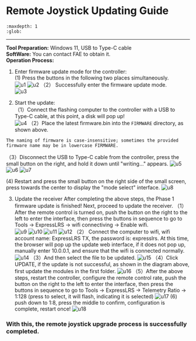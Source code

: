 # Remote Joystick Updating Guide
```{toctree}
:maxdepth: 1
:glob:
```
------
**Tool Preparation:** Windows 11, USB to Type-C cable  
**SoftWare:** You can contact FAE to obtain it.  
**Operation Process:**
1. Enter firmware update mode for the controller:  
(1) Press the buttons in the following two places simultaneously.  
![u1](../../_static/up1)
![u2](../../_static/up2)
（2） Successfully enter the firmware update mode.  
![u3](../../_static/up3.PNG)

2. Start the update:  
（1）Connect the flashing computer to the controller with a USB to Type-C cable, at this point, a disk will pop up!  
![u4](../../_static/up4.PNG)
（2）Place the latest firmware.bin into the `FIRMWARE` directory, as shown above.  
```{note}
The naming of firmware is case-insensitive; sometimes the provided firmware name may be in lowercase FIRMWARE.
```
（3）Disconnect the USB to Type-C cable from the controller, press the small button on the right, and hold it down until "writing..." appears.
![u5](../../_static/up5.PNG)
![u6](../../_static/up6.PNG)
![u7](../../_static/up7.PNG)

 (4) Restart and press the small button on the right side of the small screen, press towards the center to display the "mode select" interface.
![u8](../../_static/up8.JPEG)

3. Update the receiver
After completing the above steps, the Phase 1 firmware update is finished!
Next, proceed to update the receiver.
（1） After the remote control is turned on, push the button on the right to the left to enter the interface, then press the buttons in sequence to go to Tools -> ExpressLRS -> wifi connectiving -> Enable wifi.  
![u9](../../_static/up9.PNG)
![u10](../../_static/up10.jpg)
![u11](../../_static/up11.png)
![u12](../../_static/up12.png)
（2） Connect the computer to wifi, wifi account name: ExpressLRS TX, the password is: expresslrs. At this time, the browser will pop up the update web interface, if it does not pop up, manually enter 10.0.0.1, and ensure that the wifi is connected normally.
 ![u14](../../_static/up14.png)
（3）And then select the file to be updated.
 ![u15](../../_static/up15.png)
（4）Click UPDATE, if the update is not successful, as shown in the diagram above, first update the modules in the first folder.
 ![u16](../../_static/up16.png)
（5）After the above steps, restart the controller, configure the remote control rate, push the button on the right to the left to enter the interface, then press the buttons in sequence to go to Tools -> ExpressLRS -> Telemetry Ratio -> 1:128 (press to select, it will flash, indicating it is selected)
 ![u17](../../_static/u17.png)
 (6) push down to 1:8, press the middle to confirm, configuration is complete, restart once!
 ![u18](../../_static/up18.png)
  <h3>With this, the remote joystick upgrade process is successfully completed.</h3>